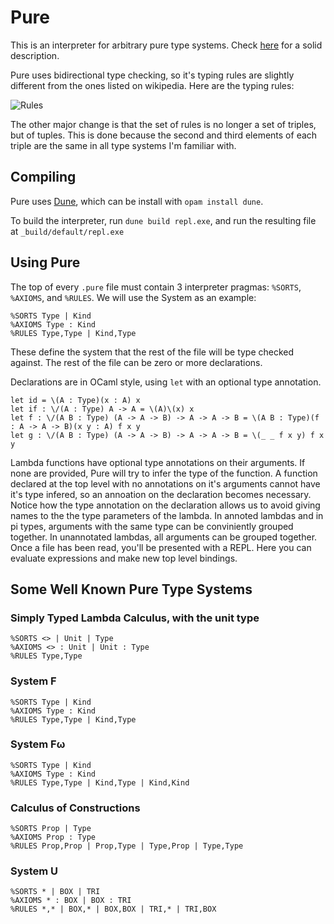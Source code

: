 # Pure
This is an interpreter for arbitrary pure type systems. Check [here](https://en.wikipedia.org/wiki/Pure_type_system) for a solid description.

Pure uses bidirectional type checking, so it's typing rules are slightly different from the ones listed on wikipedia. Here are the typing rules:

![Rules](https://i.imgur.com/ntdjEI9.png)
  
The other major change is that the set of rules is no longer a set of triples, but of tuples. This is done because the second and third elements of each triple are the same in all type systems I'm familiar with.

## Compiling

Pure uses [Dune](https://github.com/ocaml/dune), which can be install with `opam install dune`. 

To build the interpreter, run `dune build repl.exe`, and run the resulting file at `_build/default/repl.exe` 

## Using Pure

The top of every `.pure` file must contain 3 interpreter pragmas: `%SORTS`, `%AXIOMS`, and `%RULES`. We will use the System as an example:

```
%SORTS Type | Kind
%AXIOMS Type : Kind
%RULES Type,Type | Kind,Type
```
These define the system that the rest of the file will be type checked against. The rest of the file can be zero or more declarations.

Declarations are in OCaml style, using `let` with an optional type annotation.
```
let id = \(A : Type)(x : A) x
let if : \/(A : Type) A -> A = \(A)\(x) x
let f : \/(A B : Type) (A -> A -> B) -> A -> A -> B = \(A B : Type)(f : A -> A -> B)(x y : A) f x y
let g : \/(A B : Type) (A -> A -> B) -> A -> A -> B = \(_ _ f x y) f x y
```
Lambda functions have optional type annotations on their arguments. If none are provided, Pure will try to infer the type of the function. 
A function declared at the top level with no annotations on it's arguments cannot have it's type infered, so an annoation on the declaration becomes necessary.
Notice how the type annotation on the declaration allows us to avoid giving names to the the type parameters of the lambda.
In annoted lambdas and in pi types, arguments with the same type can be conviniently grouped together. In unannotated lambdas, all arguments can be grouped together.
Once a file has been read, you'll be presented with a REPL. Here you can evaluate expressions and make new top level bindings.

## Some Well Known Pure Type Systems
### Simply Typed Lambda Calculus, with the unit type
```
%SORTS <> | Unit | Type
%AXIOMS <> : Unit | Unit : Type
%RULES Type,Type
```

### System F
```
%SORTS Type | Kind
%AXIOMS Type : Kind
%RULES Type,Type | Kind,Type
```

### System Fω
```
%SORTS Type | Kind
%AXIOMS Type : Kind
%RULES Type,Type | Kind,Type | Kind,Kind
```

### Calculus of Constructions
```
%SORTS Prop | Type
%AXIOMS Prop : Type
%RULES Prop,Prop | Prop,Type | Type,Prop | Type,Type
```

### System U
```
%SORTS * | BOX | TRI
%AXIOMS * : BOX | BOX : TRI
%RULES *,* | BOX,* | BOX,BOX | TRI,* | TRI,BOX
```




 
